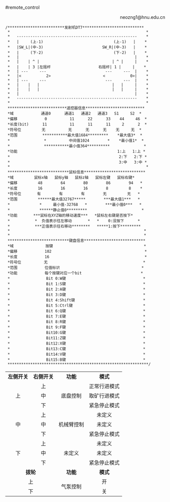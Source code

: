 #remote_control
<p align='right'>neozng1@hnu.edu.cn</p>

```
/*************************发射机DT7***************************
 *                                                            *
 *   -----------------------------------------------------    *
 *   |     (上-1)                               (上-1)   |    *
 *   |SW_L|(中-3)                          SW_R|(中-3)   |    *
 *   |     (下-2)                               (下-2)   |    *
 *   |                                                   |    *
 *   |    | ^ |                                | ^ |     |    *
 *   |    | 3 |左摇杆                     右摇杆| 1 |     |    *
 *   | ---     ---                          ---     ---  |    *
 *   |<           2>                       <           0>|    *
 *   | ---     ---                          ---     ---  |    *
 *   |    |   |                                |   |     |    *
 *   |    |   |                                |   |     |    *
 *   |                                                   |    *
 *   -----------------------------------------------------    *
 *                                                            *
 **************************遥控器信息**************************
 *域            通道0      通道1   通道2   通道3   S1     S2  *
 *偏移            0          11      22      33    44     46  *
 *长度(bit)      11          11      11      11     2      2  *
 *符号位         无          无      无      无    无     无  *
 *范围           ***********最大值1684*********    *最大值3*  *
 *               *          中间值1024        *    *最小值1*  *
 *               ***********最小值364**********               *
 *功能                                            1:上   1:上 *
 *                                                2:下   2:下 *
 *                                                3:中   3:中 *
 *                                                            *
 ***************************鼠标信息***************************
 *域         鼠标x轴   鼠标y轴   鼠标z轴   鼠标左键   鼠标右键*
 *偏移         48        64        80        86        94   *
 *长度         16        16        16        8         8    *
 *符号位       有        有        有        无         无   *
 *范围         ******最大值32767*****        ***最大值1***   *
 *             *     最小值-32768   *        ***最小值0***   *
 *             ******静止值0*********                        *
 *功能       ***鼠标在XYZ轴的移动速度***   *鼠标左右键是否按下*
 *           *  负值表示往左移动       *   *    0:没按下      *
 *           ***正值表示往右移动********   *****1:按下*********
 *                                                           *
 *                                                           *
 ***************************键盘信息***************************
 *域              按键                                        *
 *偏移            102                                         *
 *长度            16                                          *
 *符号位          无                                          *
 *范围            位值标识                                    *
 *功能            每个按键对应一个bit                          *
 *                Bit 0:W键                                  *
 *                Bit 1:S键                                  *
 *                Bit 2:A键                                  *
 *                Bit 3:D键                                  *
 *                Bit 4:Shift键                              *
 *                Bit 5:Ctrl键                               *
 *                Bit 6:Q键                                  *
 *                Bit 7:E键                                  *
 *                Bit 8:R键                                  *
 *                Bit 9:F键                                  *
 *                Bit10:G键                                  *
 *                Bit11:Z键                                  *
 *                Bit12:X键                                  *
 *                Bit13:C键                                  *
 *                Bit14:V键                                  *
 *                Bit15:B键                                  *
 **************************************************************/
```

<table>
    <tr>
        <td align="center"><b>左侧开关<b></td> 
        <td align="center"><b>右侧开关<b></td> 
        <td align="center"><b>功能</b></td>
        <td align="center"><b>模式</b></td>
   </tr>
    <tr>
        <td align="center" rowspan=3>上</td>
  		<td align="center">上</td>
        <td align="center" rowspan=3>底盘控制</td>
      	<td align="center">正常行进模式</td>
    </tr>
    <tr>
        <td align="center">中</td> 
        <td align="center">取矿行进模式</td>
    </tr>
    <tr>
        <td align="center">下</td>
        <td align="center">紧急停止模式</td>   
    </tr>
    <tr>
        <td align="center" rowspan=3>中</td>
  		<td align="center">上</td>
        <td align="center" rowspan=3>机械臂控制</td>
      	<td align="center">未定义</td>
    </tr>
    <tr>
        <td align="center">中</td>
        <td align="center">未定义</td>
    </tr>
    <tr>
        <td align="center">下</td>
        <td align="center">紧急停止模式</td>
    </tr>
    <tr>
        <td align="center" rowspan=3>下</td>    
  		<td align="center">上</td>
        <td align="center" rowspan=3>未定义</td>
      	<td align="center">未定义</td> 
    </tr>
    <tr>
        <td align="center">中</td> 
        <td align="center">未定义</td>    
    </tr>
    <tr>
        <td align="center">下</td> 
        <td align="center">紧急停止模式</td>    
    </tr>
    <tr>
        <td align="center" colspan=2><b>拨轮<b></td>
        <td align="center"><b>功能</b></td>
        <td align="center"><b>模式</b></td>
    </tr>
    <tr>
        <td align="center" colspan=2>上</td>    
        <td align="center" rowspan=2>气泵控制</td>
        <td align="center">开</td> 
    </tr>
    <tr>
        <td align="center" colspan=2>下</td>
        <td align="center">关</td> 
    </tr>
</table>
